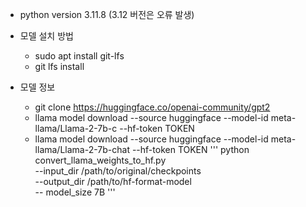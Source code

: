 - python version 3.11.8 (3.12 버전은 오류 발생)

- 모델 설치 방법
    - sudo apt install git-lfs
    - git lfs install
- 모델 정보
    - git clone https://huggingface.co/openai-community/gpt2
    - llama model download --source huggingface --model-id meta-llama/Llama-2-7b-c --hf-token TOKEN
    - llama model download --source huggingface --model-id meta-llama/Llama-2-7b-chat --hf-token TOKEN
    '''
    python convert_llama_weights_to_hf.py \
      --input_dir /path/to/original/checkpoints \
      --output_dir /path/to/hf-format-model \
      -- model_size 7B
    '''